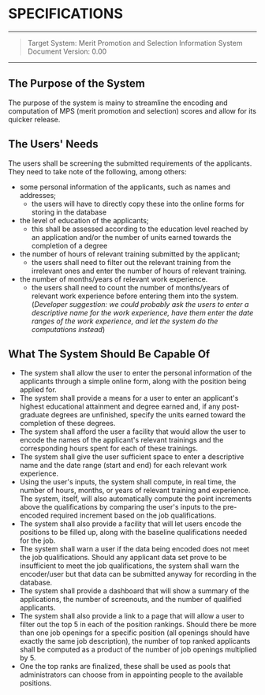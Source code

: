 # SPECIFICATIONS
___
> Target System: Merit Promotion and Selection Information System<br>
> Document Version: 0.00
___

## The Purpose of the System

The purpose of the system is mainy to streamline the encoding and computation of MPS (merit promotion and selection) scores and allow for its quicker release.

## The Users' Needs

The users shall be screening the submitted requirements of the applicants. They need to take note of the following, among others:
* some personal information of the applicants, such as names and addresses;
  - the users will have to directly copy these into the online forms for storing in the database
* the level of education of the applicants;
  - this shall be assessed according to the education level reached by an application and/or the number of units earned towards the completion of a degree
* the number of hours of relevant training submitted by the applicant;
  - the users shall need to filter out the relevant training from the irrelevant ones and enter the number of hours of relevant training.
* the number of months/years of relevant work experience.
  - the users shall need to count the number of months/years of relevant work experience before entering them into the system. (*Developer suggestion: we could probably ask the users to enter a descriptive name for the work experience, have them enter the date ranges of the work experience, and let the system do the computations instead*)

## What The System Should Be Capable Of

* The system shall allow the user to enter the personal information of the applicants through a simple online form, along with the position being applied for.
* The system shall provide a means for a user to enter an applicant's highest educational attainment and degree earned and, if any post-graduate degrees are unfinished, specify the units earned toward the completion of these degrees.
* The system shall afford the user a facility that would allow the user to encode the names of the applicant's relevant trainings and the corresponding hours spent for each of these trainings.
* The system shall give the user sufficient space to enter a descriptive name and the date range (start and end) for each relevant work experience.
* Using the user's inputs, the system shall compute, in real time, the number of hours, months, or years of relevant training and experience. The system, itself, will also automatically compute the point increments above the qualifications by comparing the user's inputs to the pre-encoded required increment based on the job qualifications.
* The system shall also provide a facility that will let users encode the positions to be filled up, along with the baseline qualifications needed for the job.
* The system shall warn a user if the data being encoded does not meet the job qualifications. Should any applicant data set prove to be insufficient to meet the job qualifications, the system shall warn the encoder/user but that data can be submitted anyway for recording in the database.
* The system shall provide a dashboard that will show a summary of the applications, the number of screenouts, and the number of qualified applicants.
* The system shall also provide a link to a page that will allow a user to filter out the top 5 in each of the position rankings. Should there be more than one job openings for a specific position (all openings should have exactly the same job description), the number of top ranked applicants shall be computed as a product of the number of job openings multiplied by 5.
* One the top ranks are finalized, these shall be used as pools that administrators can choose from in appointing people to the available positions.